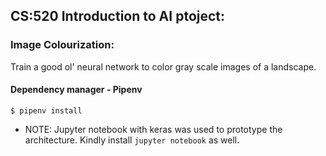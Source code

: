 ## CS:520 Introduction to AI ptoject: 
### Image Colourization:
Train a good ol' neural network to color gray scale images of a landscape.


#### Dependency manager - Pipenv
`$ pipenv install` 
 
 - NOTE: Jupyter notebook with keras was used to prototype the architecture. Kindly install `jupyter notebook` as well.
